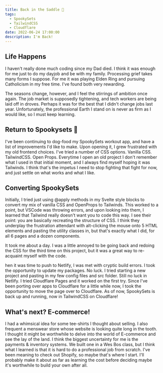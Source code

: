 ```yaml
---
title: Back in the Saddle 🏇
tags:
  - SpookySets
  - TailwindCSS
  - Cloudflare
date: 2022-06-24 17:00:00
description: I'm Back!
---
```


## Life Happens

I haven't really done much coding since my Dad died. I think it was enough for me just to do my dayjob and be with my family. Processing grief takes many forms I suppose. For me it was playing Elden Ring and pursuing Catholicism in my free time. I've found both very rewarding.

The seasons change, however, and I feel the stirrings of ambition once again. The job market is supposedly tightening, and tech workers are being laid off in droves. Perhaps it was for the best that I didn't change jobs last year. Unfortunately, the professional Earth I stand on is never as firm as I would like, so I must keep learning.

## Return to Spookysets 👻

I've been continuing to dog-food my SpookySets workout app, and have a list of improvements I'd like to make. Upon opening it, I grew frustrated with my old frontend choices. I've tried a number of CSS options. Vanilla CSS. TailwindCSS. Open Props. Everytime I open an old project I don't remember what I used in that initial moment, and I always find myself hoping it was Tailwinds. I think that's the impetus I need to stop fighting that fight for now, and just settle on what works and what I like.

## Converting SpookySets

Initially, I tried just using @apply methods in my Svelte style blocks to convert my mix of vanilla CSS and OpenProps to Tailwinds. This worked to a point, but VSCode was throwing errors, and upon looking into them, I learned that Tailwind really doesn't want you to code this way. I see their point: you are basically recreating the structure of CSS. I think they underplay the frustration attendant with alt-clicking the mouse onto 5 HTML elements and pasting the utility classes in, but that's exactly what I did, for all 6 pages and a dozen components.

It took me about a day. I was a little annoyed to be going back and redoing the CSS for the third time on this project, but it was a great way to re-acquaint myself with the code.

hen it was time to push to Netlify, I was met with cryptic build errors. I took the opportunity to update my packages. No luck. I tried starting a new project and pasting in my few config files and src folder. Still no luck in Netlify. I tried Cloudflare Pages and it worked on the first try. Since I've been porting over apps to Cloudflare for a little while now, I took the opportunity to move the page over to Cloudflare. As of now, SpookySets is back up and running, now in TailwindCSS on Cloudflare!

## What's next? E-commerce!

I had a whimsical idea for some tee-shirts I thought about selling. I also frequent a menswear store whose website is looking quite long in the tooth. I thought it might be worthwhile to delve into the world of E-commerce and see the lay of the land. I think the biggest uncertainty for me is the payments & inventory systems. We built one in a Wes Bos class, but I think what I learned is that it is hard to do a professional job from scratch. I've been meaning to check out Shopify, so maybe that's where I start. I'll probably make it about as far as learning the cost before deciding maybe it's worthwhile to build your own after all.

